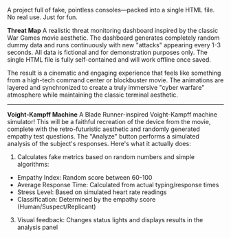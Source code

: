 A project full of fake, pointless consoles—packed into a single HTML file. No real use. Just for fun.

**Threat Map**
A realistic threat monitoring dashboard inspired by the classic War Games movie aesthetic. The dashboard generates completely random dummy data and runs continuously with new "attacks" appearing every 1-3 seconds. All data is fictional and for demonstration purposes only. The single HTML file is fully self-contained and will work offline once saved.

The result is a cinematic and engaging experience that feels like something from a high-tech command center or blockbuster movie. The animations are layered and synchronized to create a truly immersive "cyber warfare" atmosphere while maintaining the classic terminal aesthetic.

---
**Voight-Kampff Machine**
A Blade Runner-inspired Voight-Kampff machine simulator! This will be a faithful recreation of the device from the movie, complete with the retro-futuristic aesthetic and randomly generated empathy test questions. The "Analyze" button performs a simulated analysis of the subject's responses. Here's what it actually does:
1. Calculates fake metrics based on random numbers and simple algorithms:
- Empathy Index: Random score between 60-100
- Average Response Time: Calculated from actual typing/response times
- Stress Level: Based on simulated heart rate readings
- Classification: Determined by the empathy score (Human/Suspect/Replicant)

3. Visual feedback: Changes status lights and displays results in the analysis panel
